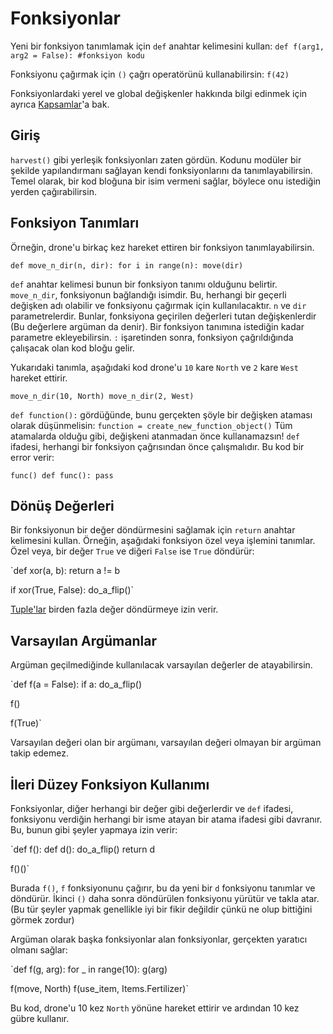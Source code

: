 # Fonksiyonlar
Yeni bir fonksiyon tanımlamak için `def` anahtar kelimesini kullan:
`def f(arg1, arg2 = False):
	#fonksiyon kodu`

Fonksiyonu çağırmak için `()` çağrı operatörünü kullanabilirsin:
`f(42)`

Fonksiyonlardaki yerel ve global değişkenler hakkında bilgi edinmek için ayrıca [Kapsamlar](docs/scripting/scopes.md)'a bak.

## Giriş
`harvest()` gibi yerleşik fonksiyonları zaten gördün.
Kodunu modüler bir şekilde yapılandırmanı sağlayan kendi fonksiyonlarını da tanımlayabilirsin. Temel olarak, bir kod bloğuna bir isim vermeni sağlar, böylece onu istediğin yerden çağırabilirsin.

## Fonksiyon Tanımları
Örneğin, drone'u birkaç kez hareket ettiren bir fonksiyon tanımlayabilirsin.

`def move_n_dir(n, dir):
	for i in range(n):
		move(dir)`

`def` anahtar kelimesi bunun bir fonksiyon tanımı olduğunu belirtir. 
`move_n_dir`, fonksiyonun bağlandığı isimdir. Bu, herhangi bir geçerli değişken adı olabilir ve fonksiyonu çağırmak için kullanılacaktır.
`n` ve `dir` parametrelerdir. Bunlar, fonksiyona geçirilen değerleri tutan değişkenlerdir (Bu değerlere argüman da denir). Bir fonksiyon tanımına istediğin kadar parametre ekleyebilirsin.
`:` işaretinden sonra, fonksiyon çağrıldığında çalışacak olan kod bloğu gelir.

Yukarıdaki tanımla, aşağıdaki kod drone'u `10` kare `North` ve `2` kare `West` hareket ettirir.

`move_n_dir(10, North)
move_n_dir(2, West)`

`def function():` gördüğünde, bunu gerçekten şöyle bir değişken ataması olarak düşünmelisin:
`function = create_new_function_object()`
Tüm atamalarda olduğu gibi, değişkeni atanmadan önce kullanamazsın!
`def` ifadesi, herhangi bir fonksiyon çağrısından önce çalışmalıdır.
Bu kod bir error verir:

`func()
def func():
	pass`

## Dönüş Değerleri
Bir fonksiyonun bir değer döndürmesini sağlamak için `return` anahtar kelimesini kullan. 
Örneğin, aşağıdaki fonksiyon özel veya işlemini tanımlar. Özel veya, bir değer `True` ve diğeri `False` ise `True` döndürür:

`def xor(a, b):
	return a != b

if xor(True, False):
	do_a_flip()`

[Tuple'lar](docs/scripting/tuples.md) birden fazla değer döndürmeye izin verir.

## Varsayılan Argümanlar
Argüman geçilmediğinde kullanılacak varsayılan değerler de atayabilirsin.

`def f(a = False):
	if a:
		do_a_flip()

f()

f(True)`

Varsayılan değeri olan bir argümanı, varsayılan değeri olmayan bir argüman takip edemez.

## İleri Düzey Fonksiyon Kullanımı
Fonksiyonlar, diğer herhangi bir değer gibi değerlerdir ve `def` ifadesi, fonksiyonu verdiğin herhangi bir isme atayan bir atama ifadesi gibi davranır.
Bu, bunun gibi şeyler yapmaya izin verir:

`def f():
	def d():
		do_a_flip()
	return d

f()()`

Burada `f()`, `f` fonksiyonunu çağırır, bu da yeni bir `d` fonksiyonu tanımlar ve döndürür. İkinci `()` daha sonra döndürülen fonksiyonu yürütür ve takla atar.
(Bu tür şeyler yapmak genellikle iyi bir fikir değildir çünkü ne olup bittiğini görmek zordur)

Argüman olarak başka fonksiyonlar alan fonksiyonlar, gerçekten yaratıcı olmanı sağlar:

`def f(g, arg):
	for _ in range(10):
		g(arg)

f(move, North)
f(use_item, Items.Fertilizer)`

Bu kod, drone'u 10 kez `North` yönüne hareket ettirir ve ardından 10 kez gübre kullanır.
